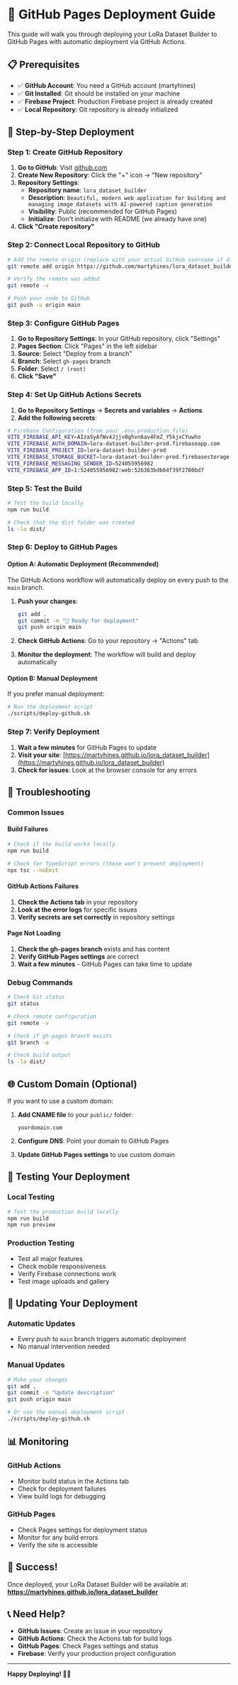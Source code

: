 # 🚀 GitHub Pages Deployment Guide

This guide will walk you through deploying your LoRa Dataset Builder to GitHub Pages with automatic deployment via GitHub Actions.

## 📋 Prerequisites

- ✅ **GitHub Account**: You need a GitHub account (martyhines)
- ✅ **Git Installed**: Git should be installed on your machine
- ✅ **Firebase Project**: Production Firebase project is already created
- ✅ **Local Repository**: Git repository is already initialized

## 🎯 Step-by-Step Deployment

### **Step 1: Create GitHub Repository**

1. **Go to GitHub**: Visit [github.com](https://github.com)
2. **Create New Repository**: Click the "+" icon → "New repository"
3. **Repository Settings**:
   - **Repository name**: `lora_dataset_builder`
   - **Description**: `Beautiful, modern web application for building and managing image datasets with AI-powered caption generation`
   - **Visibility**: Public (recommended for GitHub Pages)
   - **Initialize**: Don't initialize with README (we already have one)
4. **Click "Create repository"**

### **Step 2: Connect Local Repository to GitHub**

```bash
# Add the remote origin (replace with your actual GitHub username if different)
git remote add origin https://github.com/martyhines/lora_dataset_builder.git

# Verify the remote was added
git remote -v

# Push your code to GitHub
git push -u origin main
```

### **Step 3: Configure GitHub Pages**

1. **Go to Repository Settings**: In your GitHub repository, click "Settings"
2. **Pages Section**: Click "Pages" in the left sidebar
3. **Source**: Select "Deploy from a branch"
4. **Branch**: Select `gh-pages` branch
5. **Folder**: Select `/ (root)`
6. **Click "Save"**

### **Step 4: Set Up GitHub Actions Secrets**

1. **Go to Repository Settings** → **Secrets and variables** → **Actions**
2. **Add the following secrets**:

```bash
# Firebase Configuration (from your .env.production file)
VITE_FIREBASE_API_KEY=AIzaSyAfWv4Jjjv0ghvn6av4FmZ_Y5kjxCYuwho
VITE_FIREBASE_AUTH_DOMAIN=lora-dataset-builder-prod.firebaseapp.com
VITE_FIREBASE_PROJECT_ID=lora-dataset-builder-prod
VITE_FIREBASE_STORAGE_BUCKET=lora-dataset-builder-prod.firebasestorage.app
VITE_FIREBASE_MESSAGING_SENDER_ID=524055956982
VITE_FIREBASE_APP_ID=1:524055956982:web:526363bdb84f39f2780bd7
```

### **Step 5: Test the Build**

```bash
# Test the build locally
npm run build

# Check that the dist folder was created
ls -la dist/
```

### **Step 6: Deploy to GitHub Pages**

#### **Option A: Automatic Deployment (Recommended)**

The GitHub Actions workflow will automatically deploy on every push to the `main` branch.

1. **Push your changes**:
   ```bash
   git add .
   git commit -m "🚀 Ready for deployment"
   git push origin main
   ```

2. **Check GitHub Actions**: Go to your repository → "Actions" tab
3. **Monitor the deployment**: The workflow will build and deploy automatically

#### **Option B: Manual Deployment**

If you prefer manual deployment:

```bash
# Run the deployment script
./scripts/deploy-github.sh
```

### **Step 7: Verify Deployment**

1. **Wait a few minutes** for GitHub Pages to update
2. **Visit your site**: [https://martyhines.github.io/lora_dataset_builder](https://martyhines.github.io/lora_dataset_builder)
3. **Check for issues**: Look at the browser console for any errors

## 🔧 Troubleshooting

### **Common Issues**

#### **Build Failures**
```bash
# Check if the build works locally
npm run build

# Check for TypeScript errors (these won't prevent deployment)
npx tsc --noEmit
```

#### **GitHub Actions Failures**
1. **Check the Actions tab** in your repository
2. **Look at the error logs** for specific issues
3. **Verify secrets are set correctly** in repository settings

#### **Page Not Loading**
1. **Check the gh-pages branch** exists and has content
2. **Verify GitHub Pages settings** are correct
3. **Wait a few minutes** - GitHub Pages can take time to update

### **Debug Commands**

```bash
# Check Git status
git status

# Check remote configuration
git remote -v

# Check if gh-pages branch exists
git branch -a

# Check build output
ls -la dist/
```

## 🌐 Custom Domain (Optional)

If you want to use a custom domain:

1. **Add CNAME file** to your `public/` folder:
   ```
   yourdomain.com
   ```

2. **Configure DNS**: Point your domain to GitHub Pages
3. **Update GitHub Pages settings** to use custom domain

## 📱 Testing Your Deployment

### **Local Testing**
```bash
# Test the production build locally
npm run build
npm run preview
```

### **Production Testing**
- Test all major features
- Check mobile responsiveness
- Verify Firebase connections work
- Test image uploads and gallery

## 🔄 Updating Your Deployment

### **Automatic Updates**
- Every push to `main` branch triggers automatic deployment
- No manual intervention needed

### **Manual Updates**
```bash
# Make your changes
git add .
git commit -m "Update description"
git push origin main

# Or use the manual deployment script
./scripts/deploy-github.sh
```

## 📊 Monitoring

### **GitHub Actions**
- Monitor build status in the Actions tab
- Check for deployment failures
- View build logs for debugging

### **GitHub Pages**
- Check Pages settings for deployment status
- Monitor for any build errors
- Verify the site is accessible

## 🎉 Success!

Once deployed, your LoRa Dataset Builder will be available at:
**https://martyhines.github.io/lora_dataset_builder**

## 📞 Need Help?

- **GitHub Issues**: Create an issue in your repository
- **GitHub Actions**: Check the Actions tab for build logs
- **GitHub Pages**: Check Pages settings and status
- **Firebase**: Verify your production project configuration

---

**Happy Deploying! 🚀✨**
